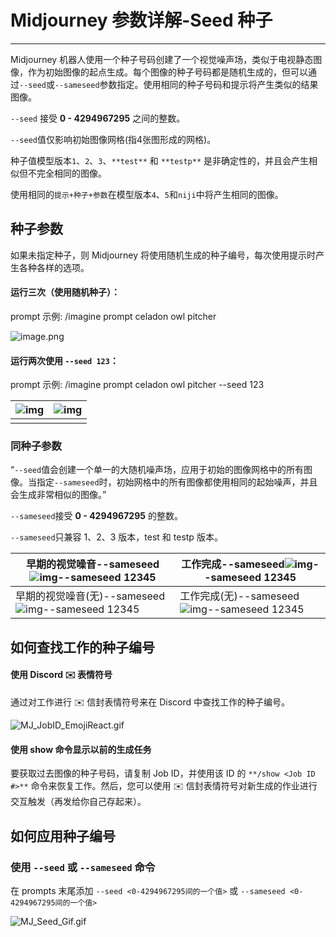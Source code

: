 # Midjourney 参数详解-Seed 种子

---

Midjourney 机器人使用一个种子号码创建了一个视觉噪声场，类似于电视静态图像，作为初始图像的起点生成。每个图像的种子号码都是随机生成的，但可以通过`--seed`或`--sameseed`参数指定。使用相同的种子号码和提示将产生类似的结果图像。



`--seed` 接受 **0 - 4294967295** 之间的整数。

`--seed`值仅影响初始图像网格(指4张图形成的网格)。

种子值模型版本`1`、`2`、`3`、`**test**` 和 `**testp**` 是非确定性的，并且会产生相似但不完全相同的图像。

使用相同的`提示+种子+参数`在模型版本`4`、`5`和`niji`中将产生相同的图像。

## 种子参数

如果未指定种子，则 Midjourney 将使用随机生成的种子编号，每次使用提示时产生各种各样的选项。

#### 运行三次（使用随机种子）：

prompt 示例: /imagine prompt celadon owl pitcher

![image.png](https://cdn.jsdelivr.net/gh/misu198/Midjourney@main/guge/4f1a2ec4ef283af1713438928.png_q900)

#### 运行两次使用 `--seed 123`：

prompt 示例: /imagine prompt celadon owl pitcher --seed 123

| ![img](https://cdn.jsdelivr.net/gh/misu198/Midjourney@main/guge/c254a39d21a73131713438936.png_q900) | ![img](https://cdn.jsdelivr.net/gh/misu198/Midjourney@main/guge/c6a3e381ae267da1713438913.png_q900) |
| ------------------------------------------------------------ | ------------------------------------------------------------ |
|                                                              |                                                              |

### 同种子参数

“`--seed`值会创建一个单一的大随机噪声场，应用于初始的图像网格中的所有图像。当指定`--sameseed`时，初始网格中的所有图像都使用相同的起始噪声，并且会生成非常相似的图像。”

`--sameseed`接受 **0 - 4294967295** 的整数。

`--sameseed`只兼容 1、2、3 版本，test 和 testp 版本。

| 早期的视觉噪音--sameseed![img](https://cdn.jsdelivr.net/gh/misu198/Midjourney@main/guge/4d8ce38634c7ce61713438912.png_q900)--sameseed 12345 | 工作完成--sameseed![img](https://cdn.jsdelivr.net/gh/misu198/Midjourney@main/guge/3855548b8bf5b11713438945.png_q900)--sameseed 12345 |
| ------------------------------------------------------------ | ------------------------------------------------------------ |
| 早期的视觉噪音(无)--sameseed![img](https://cdn.jsdelivr.net/gh/misu198/Midjourney@main/guge/470af5cd9eb631713438952.png_q900)--sameseed 12345 | 工作完成(无)--sameseed![img](https://cdn.jsdelivr.net/gh/misu198/Midjourney@main/guge/f524fa3593b769a1713438914.png_q900)--sameseed 12345 |

## 如何查找工作的种子编号

#### 使用 Discord  ✉️  表情符号

通过对工作进行 ✉️ 信封表情符号来在 Discord 中查找工作的种子编号。

![MJ_JobID_EmojiReact.gif](https://cdn.jsdelivr.net/gh/misu198/Midjourney@main/guge/3e3662ce8df4f691713438916.gif_q900)

#### 使用 show 命令显示以前的生成任务

要获取过去图像的种子号码，请复制 Job ID，并使用该 ID 的 `**/show <Job ID #>**` 命令来恢复工作。然后，您可以使用 ✉️ 信封表情符号对新生成的作业进行交互触发（再发给你自己存起来）。

## 如何应用种子编号

### 使用 `--seed` 或 `--sameseed` 命令

在 prompts 末尾添加 `--seed <0-4294967295间的一个值>` 或 `--sameseed <0-4294967295间的一个值>`

![MJ_Seed_Gif.gif](https://cdn.jsdelivr.net/gh/misu198/Midjourney@main/guge/e93968c139d0d01713438963.gif_q900)